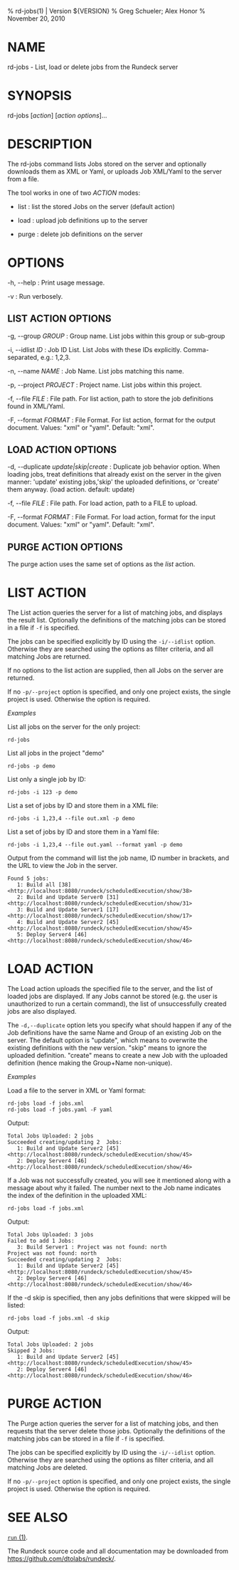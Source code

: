% rd-jobs(1) | Version ${VERSION}
% Greg Schueler; Alex Honor
% November 20, 2010

# NAME

rd-jobs - List, load or delete jobs from the Rundeck server

# SYNOPSIS

rd-jobs [*action*] [*action options*]...

# DESCRIPTION

The rd-jobs command lists Jobs stored on the server and optionally downloads them as XML or Yaml, or uploads Job XML/Yaml to the server from a file.

The tool works in one of two *ACTION* modes:

* list
: list the stored Jobs on the server (default action)

* load
: upload job definitions up to the server

* purge
: delete job definitions on the server

# OPTIONS


-h, \--help
: Print usage message.

-v
: Run verbosely.

## LIST ACTION OPTIONS

-g, \--group *GROUP*
: Group name. List jobs within this group or sub-group

-i, \--idlist	*ID*
: Job ID List. List Jobs with these IDs explicitly. Comma-separated, e.g.: 1,2,3.

-n, \--name *NAME*
: Job Name. List jobs matching this name.

-p, \--project *PROJECT*
: Project name. List jobs within this project.

-f, \--file *FILE*
: File path. For list action, path to store the job definitions found in XML/Yaml.

-F, \--format *FORMAT*
: File Format. For list action, format for the output document. Values: "xml" or "yaml". Default: "xml".

## LOAD ACTION OPTIONS

-d, \--duplicate *update|skip|create*
: Duplicate job behavior option. When loading jobs, treat definitions that already exist on the server in the given manner: 'update' existing jobs,'skip' the uploaded definitions, or 'create' them anyway. (load action. default: update)

-f, \--file *FILE*
: File path. For load action, path to a FILE to upload.

-F, \--format *FORMAT*
: File Format. For load action, format for the input document. Values: "xml" or "yaml". Default: "xml".

## PURGE ACTION OPTIONS

The purge action uses the same set of options as the *list* action.

# LIST ACTION 

The List action queries the server for a list of matching jobs, and displays the result list. Optionally the definitions of the matching jobs can be stored in a file if `-f` is specified.

The jobs can be specified explicitly by ID using the `-i/--idlist` option. Otherwise they are searched using the options as filter criteria, and all matching Jobs are returned.

If no options to the list action are supplied, then all Jobs on the
server are returned.

If no `-p/--project` option is specified, and only one project exists, the single project is used.  Otherwise the option is required.

*Examples*

List all jobs on the server for the only project:

    rd-jobs

List all jobs in the project "demo"

    rd-jobs -p demo

List only a single job by ID:

    rd-jobs -i 123 -p demo

List a set of jobs by ID and store them in a XML file:

    rd-jobs -i 1,23,4 --file out.xml -p demo
    
List a set of jobs by ID and store them in a Yaml file:

    rd-jobs -i 1,23,4 --file out.yaml --format yaml -p demo

Output from the command will list the job name, ID number in brackets,
and the URL to view the Job in the server.

    Found 5 jobs:
       1: Build all [38] <http://localhost:8080/rundeck/scheduledExecution/show/38>
       2: Build and Update Server0 [31] <http://localhost:8080/rundeck/scheduledExecution/show/31>
       3: Build and Update Server1 [17] <http://localhost:8080/rundeck/scheduledExecution/show/17>
       4: Build and Update Server2 [45] <http://localhost:8080/rundeck/scheduledExecution/show/45>
       5: Deploy Server4 [46] <http://localhost:8080/rundeck/scheduledExecution/show/46>
   
# LOAD ACTION
   
The Load action uploads the specified file to the server, and the list of loaded jobs are displayed. If any Jobs cannot be stored (e.g. the user is unauthorized to run a certain command), the list of unsuccessfully created jobs are also displayed.

The `-d,--duplicate` option lets you specify what should happen if any
of the Job definitions have the same Name and Group of an existing Job
on the server. The default option is "update", which means to
overwrite the existing definitions with the new version. "skip" means
to ignore the uploaded definition. "create" means to create a new Job
with the uploaded definition (hence making the Group+Name non-unique).

*Examples*

Load a file to the server in XML or Yaml format:

    rd-jobs load -f jobs.xml
    rd-jobs load -f jobs.yaml -F yaml

Output:

    Total Jobs Uploaded: 2 jobs
    Succeeded creating/updating 2  Jobs:
       1: Build and Update Server2 [45] <http://localhost:8080/rundeck/scheduledExecution/show/45>
       2: Deploy Server4 [46] <http://localhost:8080/rundeck/scheduledExecution/show/46>

If a Job was not successfully created, you will see it mentioned along with a message about why it failed. The number next to the Job name indicates the index of the definition in the uploaded XML:

    rd-jobs load -f jobs.xml

Output:

    Total Jobs Uploaded: 3 jobs
    Failed to add 1 Jobs:
       3: Build Server1 : Project was not found: north
    Project was not found: north
    Succeeded creating/updating 2  Jobs:
       1: Build and Update Server2 [45] <http://localhost:8080/rundeck/scheduledExecution/show/45>
       2: Deploy Server4 [46] <http://localhost:8080/rundeck/scheduledExecution/show/46>

If the -d skip is specified, then any jobs definitions that were skipped will be listed:

    rd-jobs load -f jobs.xml -d skip

Output:

    Total Jobs Uploaded: 2 jobs
    Skipped 2 Jobs:
       1: Build and Update Server2 [45] <http://localhost:8080/rundeck/scheduledExecution/show/45>
       2: Deploy Server4 [46] <http://localhost:8080/rundeck/scheduledExecution/show/46>

# PURGE ACTION

The Purge action queries the server for a list of matching jobs, and then requests that the server delete those jobs. Optionally the definitions of the matching jobs can be stored in a file if `-f` is specified.

The jobs can be specified explicitly by ID using the `-i/--idlist` option. Otherwise they are searched using the options as filter criteria, and all matching Jobs are deleted.

If no `-p/--project` option is specified, and only one project exists, the single project is used.  Otherwise the option is required.



   
# SEE ALSO

[`run` (1)](run.html).

The Rundeck source code and all documentation may be downloaded from
<https://github.com/dtolabs/rundeck/>.
